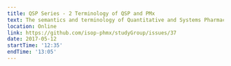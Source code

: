 ```yaml
---
title: QSP Series - 2 Terminology of QSP and PMx
text: The semantics and terminology of Quantitative and Systems Pharmacology and Pharmacometrics to help enable bridging
location: Online
link: https://github.com/isop-phmx/studyGroup/issues/37
date: 2017-05-12
startTime: '12:35'
endTime: '13:05'
---
```

